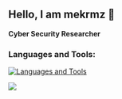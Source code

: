 ## **Hello, I am mekrmz** 👋
**Cyber Security Researcher**

### Languages and Tools:
[![Languages and Tools](https://skillicons.dev/icons?i=kali,linux,python,vscode,docker,html)](https://skillicons.dev)

[![](https://komarev.com/ghpvc/?username=mekrmz&color=ff0000)](#)

<br />
